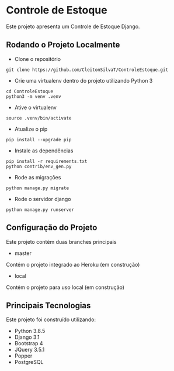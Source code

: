 # Controle de Estoque

Este projeto apresenta um Controle de Estoque Django.



## Rodando o Projeto Localmente

* Clone o repositório

```
git clone https://github.com/CleitonSilvaT/ControleEstoque.git
```


* Crie uma virtualenv dentro do projeto utilizando Python 3

```
cd ControleEstoque
python3 -m venv .venv
```


* Ative o virtualenv

```
source .venv/bin/activate
```


* Atualize o pip

```
pip install --upgrade pip
```


* Instale as dependências

```
pip install -r requirements.txt
python contrib/env_gen.py
```


* Rode as migrações

```
python manage.py migrate
```

* Rode o servidor django

```
python manage.py runserver
```


## Configuração do Projeto

Este projeto contém duas branches principais

* master

Contém o projeto integrado ao Heroku (em construção)


* local

Contém o projeto para uso local (em construção)


## Principais Tecnologias

Este projeto foi construído utilizando:

* Python 3.8.5
* Django 3.1
* Bootstrap 4
* JQuery 3.5.1
* Popper
* PostgreSQL